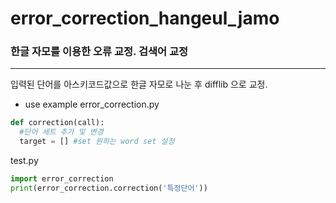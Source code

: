 # error_correction_hangeul_jamo
### 한글 자모를 이용한 오류 교정. 검색어 교정
***

입력된 단어를 아스키코드값으로 한글 자모로 나눈 후 difflib 으로 교정.

- use example
error_correction.py
~~~python
def correction(call):
  #단어 세트 추가 및 변경
  target = [] #set 원하는 word set 설정
~~~


test.py
~~~python
import error_correction
print(error_correction.correction('특정단어'))
~~~
